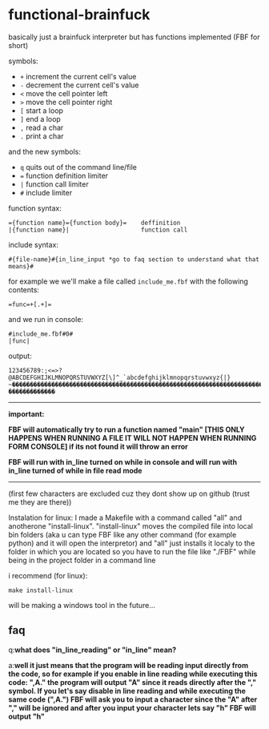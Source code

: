 # functional-brainfuck

basically just a brainfuck interpreter but has functions implemented (FBF for short)

symbols:

- `+` increment the current cell's value
- `-` decrement the current cell's value
- `<` move the cell pointer left
- `>` move the cell pointer right
- `[` start a loop
- `]` end a loop
- `,` read a char
- `.` print a char

and the new symbols:

- `q` quits out of the command line/file
- `=` function definition limiter
- `|` function call limiter
- `#` include limiter

function syntax:

    ={function name}={function body}=    deffinition
    |{function name}|                    function call

include syntax:
    
    #{file-name}#{in_line_input *go to faq section to understand what that means}#

for example we we'll make a file called `include_me.fbf` with the following contents:
    
    =func=+[.+]=

and we run in console:
    
    #include_me.fbf#0#
    |func|

output:

    123456789:;<=>?@ABCDEFGHIJKLMNOPQRSTUVWXYZ[\]^_`abcdefghijklmnopqrstuvwxyz{|}   ~�������������������������������������������������������������������������������������������������������������������   �������������

---
**important:**

**FBF will automatically try to run a function named "main" [THIS ONLY HAPPENS WHEN RUNNING A FILE IT WILL NOT HAPPEN WHEN RUNNING FORM CONSOLE] if its not found it will throw an error**

**FBF will run with in_line turned on while in console and will run with in_line turned of while in file read mode**

---

(first few characters are excluded cuz they dont show up on github (trust me they are there))

Instalation for linux:
I made a Makefile with a command called "all" and anotherone "install-linux".
"install-linux" moves the compiled file into local bin folders (aka u can type FBF like any other command (for example python) and it will open the interpretor) and "all" just installs it localy to the folder in which you are located so you have to run the file like "./FBF" while being in the project folder in a command line

i recommend (for linux):

    make install-linux

will be making a windows tool in the future...

## faq
q:**what does "in_line_reading" or "in_line" mean?**

a:**well it just means that the program will be reading input directly from the code, so for example if you enable in line reading while executing this code: ",A." the program will output "A" since it reads directly after the "," symbol. If you let's say disable in line reading and while executing the same code (",A.") FBF will ask you to input a character since the "A" after "," will be ignored and after you input your character lets say "h" FBF will output "h"**
